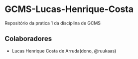 # GCMS-Lucas-Henrique-Costa
Repositório da pratica 1 da disciplina de GCMS

## Colaboradores
* Lucas Henrique Costa de Arruda(dono, @ruukaas)
